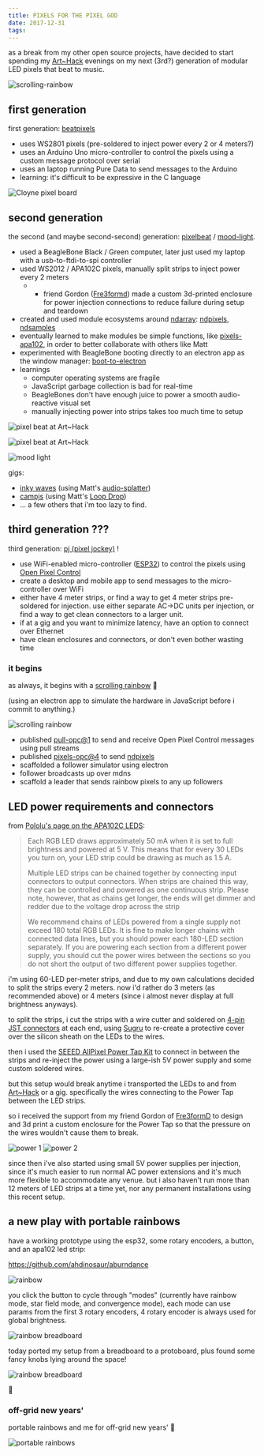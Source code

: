 ```yaml
---
title: PIXELS FOR THE PIXEL GOD
date: 2017-12-31
tags:
---
```


as a break from my other open source projects, have decided to start spending my [Art~Hack](https://arthack.nz) evenings on my next (3rd?) generation of modular LED pixels that beat to music.

![scrolling-rainbow](./pixels-for-the-pixel-god/scrolling-rainbow.gif)

## first generation

first generation: [beatpixels](https://github.com/ahdinosaur/beatpixels)

- uses WS2801 pixels (pre-soldered to inject power every 2 or 4 meters?)
- uses an Arduino Uno micro-controller to control the pixels using a custom message protocol over serial
- uses an laptop running Pure Data to send messages to the Arduino
- learning: it's difficult to be expressive in the C language

![Cloyne pixel board](./pixels-for-the-pixel-god/cloyne-pixel-board.jpg)

## second generation

the second (and maybe second-second) generation: [pixelbeat](https://github.com/ahdinosaur/pixelbeat/tree/reactive) / [mood-light](https://github.com/ahdinosaur/mood-light).

- used a BeagleBone Black / Green computer, later just used my laptop with a usb-to-ftdi-to-spi controller
- used WS2012 / APA102C pixels, manually split strips to inject power every 2 meters
  - - friend Gordon ([Fre3formd](https://www.facebook.com/Fre3formD)) made a custom 3d-printed enclosure for power injection connections to reduce failure during setup and teardown
- created and used module ecosystems around [ndarray](https://github.com/scijs/ndarray): [ndpixels](https://github.com/livejs/ndpixels), [ndsamples](https://github.com/ahdinosaur/ndsamples)
- eventually learned to make modules be simple functions, like [pixels-apa102](https://github.com/livejs/pixels-apa102), in order to better collaborate with others like Matt
- experimented with BeagleBone booting directly to an electron app as the window manager: [boot-to-electron](https://github.com/ahdinosaur/boot-to-electron)
- learnings
  - computer operating systems are fragile
  - JavaScript garbage collection is bad for real-time
  - BeagleBones don't have enough juice to power a smooth audio-reactive visual set
  - manually injecting power into strips takes too much time to setup

![pixel beat at Art~Hack](./pixels-for-the-pixel-god/art-hack-pixelbeat.jpg)

![pixel beat at Art~Hack](./pixels-for-the-pixel-god/art-hack-pixelbeat-2.jpg)

![mood light](./pixels-for-the-pixel-god/mood-light.jpg)

gigs:

- [inky waves](https://twitter.com/MattMcKegg/status/713915311389421568) (using Matt's [audio-splatter](https://github.com/mmckegg/audio-splatter))
- [campjs](https://www.youtube.com/watch?v=tehrxPaI4hk) (using Matt's [Loop Drop](http://loopjs.com))
- ... a few others that i'm too lazy to find.

## third generation ???

third generation: [pj (pixel jockey)](https://github.com/ahdinosaur/pj) !

- use WiFi-enabled micro-controller ([ESP32](http://esp32.net/)) to control the pixels using [Open Pixel Control](http://openpixelcontrol.org)
- create a desktop and mobile app to send messages to the micro-controller over WiFi
- either have 4 meter strips, or find a way to get 4 meter strips pre-soldered for injection. use either separate AC->DC units per injection, or find a way to get clean connectors to a larger unit.
- if at a gig and you want to minimize latency, have an option to connect over Ethernet
- have clean enclosures and connectors, or don't even bother wasting time

### it begins

as always, it begins with a [scrolling rainbow](https://github.com/ahdinosaur/rainbow-pixels) 🌈

(using an electron app to simulate the hardware in JavaScript before i commit to anything.)

![scrolling rainbow](./pixels-for-the-pixel-god/scrolling-rainbow-2.png)

- published [pull-opc@1](https://github.com/ahdinosaur/pull-opc) to send and receive Open Pixel Control messages using pull streams
- published [pixels-opc@4](https://github.com/livejs/pixels-opc) to send [ndpixels](https://github.com/livejs/ndpixels)
- scaffolded a follower simulator using electron
- follower broadcasts up over mdns
- scaffold a leader that sends rainbow pixels to any up followers

## LED power requirements and connectors

from [Pololu's page on the APA102C LEDS](https://www.pololu.com/product/2554):

> Each RGB LED draws approximately 50 mA when it is set to full brightness and powered at 5 V. This means that for every 30 LEDs you turn on, your LED strip could be drawing as much as 1.5 A.
>
> Multiple LED strips can be chained together by connecting input connectors to output connectors. When strips are chained this way, they can be controlled and powered as one continuous strip. Please note, however, that as chains get longer, the ends will get dimmer and redder due to the voltage drop across the strip
>
> We recommend chains of LEDs powered from a single supply not exceed 180 total RGB LEDs. It is fine to make longer chains with connected data lines, but you should power each 180-LED section separately. If you are powering each section from a different power supply, you should cut the power wires between the sections so you do not short the output of two different power supplies together.

i'm using 60-LED per-meter strips, and due to my own calculations decided to split the strips every 2 meters. now i'd rather do 3 meters (as recommended above) or 4 meters (since i almost never display at full brightness anyways).

to split the strips, i cut the strips with a wire cutter and soldered on [4-pin JST connectors](http://www.jst-mfg.com/product/pdf/eng/eSM.pdf) at each end, using [Sugru](https://sugru.com/) to re-create a protective cover over the silicon sheath on the LEDs to the wires.

then i used the [SEEED AllPixel Power Tap Kit](http://www.seeedstudio.com/depot/AllPixel-Power-Tap-Kit-p-2380.html) to connect in between the strips and re-inject the power using a large-ish 5V power supply and some custom soldered wires.

but this setup would break anytime i transported the LEDs to and from [Art~Hack](https://arthack.nz) or a gig. specifically the wires connecting to the Power Tap between the LED strips.

so i received the support from my friend Gordon of [Fre3formD](https://www.facebook.com/Fre3formD/) to design and 3d print a custom enclosure for the Power Tap so that the pressure on the wires wouldn't cause them to break.


![power 1](./pixels-for-the-pixel-god/power-1.jpg)
![power 2](./pixels-for-the-pixel-god/power-2.jpg)

since then i've also started using small 5V power supplies per injection, since it's much easier to run normal AC power extensions and it's much more flexible to accommodate any venue. but i also haven't run more than 12 meters of LED strips at a time yet, nor any permanent installations using this recent setup.

## a new play with portable rainbows

have a working prototype using the esp32, some rotary encoders, a button, and an apa102 led strip:

https://github.com/ahdinosaur/aburndance

![rainbow](./pixels-for-the-pixel-god/rainbow-3.gif)

you click the button to cycle through "modes" (currently have rainbow mode, star field mode, and convergence mode), each mode can use params from the first 3 rotary encoders, 4 rotary encoder is always used for global brightness.

![rainbow breadboard](./pixels-for-the-pixel-god/rainbow-breadboard-1.jpg)

today ported my setup from a breadboard to a protoboard, plus found some fancy knobs lying around the space!

![rainbow breadboard](./pixels-for-the-pixel-god/rainbow-breadboard-2.jpg)

🎈

### off-grid new years'

portable rainbows and me for off-grid new years' 🎊

![portable rainbows](./pixels-for-the-pixel-god/portable-rainbows.jpg)
